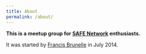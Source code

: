 ```yaml
---
title: About
permalink: /about/
---
```


**This is a meetup group for [SAFE Network](https://safenetwork.org/) enthusiasts.**

It was started by [Francis Brunelle](https://frabrunelle.com/) in July 2014.
